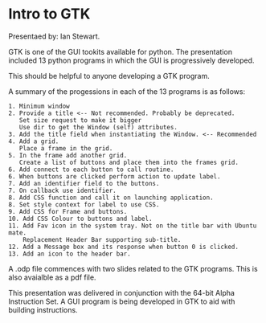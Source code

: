 # Intro to GTK

Presentaed by: Ian Stewart.

GTK is one of the GUI tookits available for python. 
The presentation included 13 python programs in which the GUI is progressively developed.

This should be helpful to anyone developing a GTK program.

A summary of the progessions in each of the 13 programs is as follows:
```
1. Minimum window
2. Provide a title <-- Not recommended. Probably be deprecated.
   Set size request to make it bigger
   Use dir to get the Window (self) attributes.
3. Add the title field when instantiating the Window. <-- Recommended
4. Add a grid.
   Place a frame in the grid.
5. In the frame add another grid.
   Create a list of buttons and place them into the frames grid.
6. Add connect to each button to call routine.
6. When buttons are clicked perform action to update label.
7. Add an identifier field to the buttons.
7. On callback use identifier.
8. Add CSS function and call it on launching application.
8. Set style context for label to use CSS. 
9. Add CSS for Frame and buttons.
10. Add CSS Colour to buttons and label.
11. Add Fav icon in the system tray. Not on the title bar with Ubuntu mate.
    Replacement Header Bar supporting sub-title.
12. Add a Message box and its response when button 0 is clicked.
13. Add an icon to the header bar.
```

A .odp file commences with two slides related to the GTK programs. This is also avaialble as a pdf file.

This presentation was delivered in conjunction with the 64-bit Alpha Instruction Set. 
A GUI program is being  developed in GTK to aid with building instructions.


